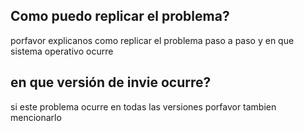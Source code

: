 ## Como puedo replicar el problema?
porfavor explicanos como replicar el problema paso a paso y en que sistema operativo ocurre

## en que versión de invie ocurre?
si este problema ocurre en todas las versiones porfavor tambien mencionarlo 
